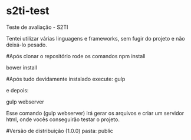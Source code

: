 # s2ti-test
Teste de avaliação - S2TI

Tentei utilizar várias linguagens e frameworks, sem fugir do projeto e não deixá-lo pesado.


#Após clonar o repositório rode os comandos
npm install

bower install

#Após tudo devidamente instalado execute:
gulp

e depois:

gulp webserver


Esse comando (gulp webserver) irá gerar os arquivos e criar um servidor html, onde vocês conseguirão testar o projeto. 


#Versão de distribuição (1.0.0)
pasta: public
